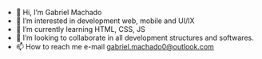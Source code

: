 - 👋 Hi, I’m Gabriel Machado
- 👀 I’m interested in development web, mobile and UI/IX
- 🌱 I’m currently learning HTML, CSS, JS
- 💞️ I’m looking to collaborate in all development structures and softwares.
- 📫 How to reach me e-mail gabriel.machado0@outlook.com

<!---
GabrielMachado0/GabrielMachado0 is a ✨ special ✨ repository because its `README.md` (this file) appears on your GitHub profile.
You can click the Preview link to take a look at your changes.
--->
